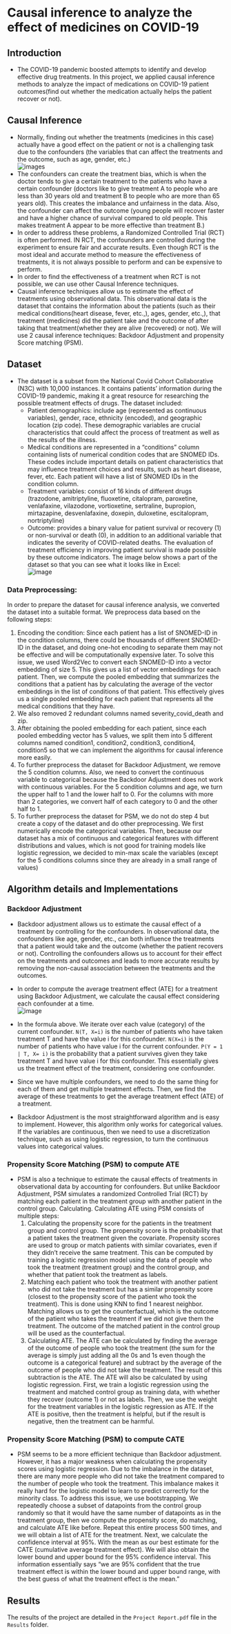 # Causal inference to analyze the effect of medicines on COVID-19
## Introduction
- The COVID-19 pandemic boosted attempts to identify and develop effective drug treatments. In this project, we applied causal inference methods to analyze the impact of medications on COVID-19 patient outcomes(find out whether the medication actually helps the patient recover or not).

## Causal Inference
- Normally, finding out whether the treatments (medicines in this case) actually have a good effect on the patient or not is a challenging task due to the confounders (the variables that can affect the treatments and the outcome, such as age, gender, etc.) <br>
![images](https://github.com/user-attachments/assets/b1d3682a-c12a-43e2-9d03-2d68eaae3eda) <br>
- The confounders can create the treatment bias, which is when the doctor tends to give a certain treatment to the patients who have a certain confounder (doctors like to give treatment A to people who are less than 30 years old and treatment B to people who are more than 65 years old).
This creates the imbalance and unfairness in the data. Also, the confounder can affect the outcome (young people will recover faster and have a higher chance of survival compared to old people. This makes treatment A appear to be more effective than treatment B.)
- In order to address these problems, a Randomized Controlled Trial (RCT) is often performed. IN RCT, the confounders are controlled during the experiment to ensure fair and accurate results. Even though RCT is the most ideal and accurate method to measure the effectiveness of treatments, it is not always possible to perform and can be expensive to perform.
- In order to find the effectiveness of a treatment when RCT is not possible, we can use other Causal Inference techniques.  
- Causal inference techniques allow us to estimate the effect of treatments using observational data. This observational data is the dataset that contains the information about the patients (such as their medical conditions(heart disease, fever, etc.,), ages, gender, etc.,), that treatment (medicines) did the patient take and the outcome of after taking that treatment(whether they are alive (recovered) or not).
We will use 2 causal inference techniques: Backdoor Adjustment and propensity Score matching (PSM).

## Dataset
- The dataset is a subset from the National Covid Cohort Collaborative (N3C) with 10,000 instances. It contains patients’ information during the COVID-19 pandemic, making it a great resource for researching the possible treatment effects of drugs. The dataset included:
  - Patient demographics: include age (represented as continuous variables), gender, race, ethnicity (encoded), and geographic location (zip code). These demographic variables are crucial characteristics that could affect the process of treatment as well as the results of the illness.
  - Medical conditions are represented in a “conditions” column containing lists of numerical condition codes that are SNOMED IDs. These codes include important details on patient characteristics that may influence treatment choices and results, such as heart disease, fever, etc. Each patient will have a list of SNOMED IDs in the condition column.
  - Treatment variables: consist of 16 kinds of different drugs (trazodone, amitriptyline, fluoxetine, citalopram, paroxetine, venlafaxine, vilazodone, vortioxetine, sertraline, bupropion, mirtazapine, desvenlafaxine, doxepin, duloxetine, escitalopram, nortriptyline)
  - Outcome: provides a binary value for patient survival or recovery (1) or non-survival or death (0), in addition to an additional variable that indicates the severity of COVID-related deaths. The evaluation of treatment efficiency in improving patient survival is made possible by these outcome indicators.
The image below shows a part of the dataset so that you can see what it looks like in Excel:<br>
 ![image](https://github.com/user-attachments/assets/44831e4b-baf2-409d-93b4-6c4ddbb54f25)

### Data Preprocessing:
In order to prepare the dataset for causal inference analysis, we converted the dataset into a suitable format. We preprocess data based on the following steps:
1.	Encoding the condition: Since each patient has a list of SNOMED-ID in the condition columns, there could be thousands of different SNOMED-ID in the dataset, and doing one-hot encoding to separate them may not be effective and will be computationally expensive later. To solve this issue, we used Word2Vec to convert each SNOMED-ID into a vector embedding of size 5. This gives us a list of vector embeddings for each patient. Then, we compute the pooled embedding that summarizes the conditions that a patient has by calculating the average of the vector embeddings in the list of conditions of that patient. This effectively gives us a single pooled embedding for each patient that represents all the medical conditions that they have.  
2.	We also removed 2 redundant columns named severity_covid_death and zip.
3.	After obtaining the pooled embedding for each patient, since each pooled embedding vector has 5 values, we split them into 5 different columns named condition1, condition2, condition3, condition4, condition5 so that we can implement the algorithms for causal inference more easily. 
4.	To further preprocess the dataset for Backdoor Adjustment, we remove the 5 condition columns. Also, we need to convert the continuous variable to categorical because the Backdoor Adjustment does not work with continuous variables. For the 5 condition columns and age, we turn the upper half to 1 and the lower half to 0. For the columns with more than 2 categories, we convert half of each category to 0 and the other half to 1. 
5.	To further preprocess the dataset for PSM, we do not do step 4 but create a copy of the dataset and do other preprocessing. We first numerically encode the categorical variables. Then, because our dataset has a mix of continuous and categorical features with different distributions and values, which is not good for training models like logistic regression, we decided to min-max scale the variables (except for the 5 conditions columns since they are already in a small range of values) 



## Algorithm details and Implementations
### Backdoor Adjustment
- Backdoor adjustment allows us to estimate the causal effect of a treatment by controlling for the confounders. In observational data, the confounders like age, gender, etc., can both influence the treatments that a patient would take and the outcome (whether the patient recovers or not). Controlling the confounders allows us to account for their effect on the treatments and outcomes and leads to more accurate results by removing the non-causal association between the treatments and the outcomes.

- In order to compute the average treatment effect (ATE) for a treatment using Backdoor Adjustment, we calculate the causal effect considering each confounder at a time. <br>
![image](https://github.com/user-attachments/assets/b5f7282a-ce77-435c-86a9-b012f8856965) <br>
- In the formula above. We iterate over each value (category) of the current confounder. `N(T, X=i)` is the number of patients who have taken treatment T and have the value i for this confounder. `N(X=i)` is the number of patients who have value i for the current confounder. `P(Y = 1 | T, X= i)` is the probability that a patient survives given they take treatment T and have value i for this confounder. This essentially gives us the treatment effect of the treatment, considering one confounder.
- Since we have multiple confounders, we need to do the same thing for each of them and get multiple treatment effects. Then, we find the average of these treatments to get the average treatment effect (ATE) of a treatment.
- Backdoor Adjustment is the most straightforward algorithm and is easy to implement. However, this algorithm only works for categorical values. If the variables are continuous, then we need to use a discretization technique, such as using logistic regression, to turn the continuous values into categorical values. 
### Propensity Score Matching (PSM) to compute ATE
- PSM is also a technique to estimate the causal effects of treatments in observational data by accounting for confounders. But unlike Backdoor Adjustment, PSM simulates a randomized Controlled Trial (RCT) by matching each patient in the treatment group with another patient in the control group. Calculating. Calculating ATE using PSM consists of multiple steps:
  1.	Calculating the propensity score for the patients in the treatment group and control group. The propensity score is the probability that a patient takes the treatment given the covariate. Propensity scores are used to group or match patients with similar covariates, even if they didn’t receive the same treatment. This can be computed by training a logistic regression model using the data of people who took the treatment (treatment group) and the control group, and whether that patient took the treatment as labels.
  2.	Matching each patient who took the treatment with another patient who did not take the treatment but has a similar propensity score (closest to the propensity score of the patient who took the treatment). This is done using KNN to find 1 nearest neighbor. Matching allows us to get the counterfactual, which is the outcome of the patient who takes the treatment if we did not give them the treatment. The outcome of the matched patient in the control group will be used as the counterfactual.
  3.	Calculating ATE. The ATE can be calculated by finding the average of the outcome of people who took the treatment (the sum for the average is simply just adding all the 0s and 1s even though the outcome is a categorical feature) and subtract by the average of the outcome of people who did not take the treatment. The result of this subtraction is the ATE. The ATE will also be calculated by using logistic regression. First, we train a logistic regression using the treatment and matched control group as training data, with whether they recover (outcome 1) or not as labels. Then, we use the weight for the treatment variables in the logistic regression as ATE. If the ATE is positive, then the treatment is helpful, but if the result is negative, then the treatment can be harmful.

### Propensity Score Matching (PSM) to compute CATE
- PSM seems to be a more efficient technique than Backdoor adjustment. However, it has a major weakness when calculating the propensity scores using logistic regression. Due to the imbalance in the dataset, there are many more people who did not take the treatment compared to the number of people who took the treatment. This imbalance makes it really hard for the logistic model to learn to predict correctly for the minority class. To address this issue, we use bootstrapping. We repeatedly choose a subset of datapoints from the control group randomly so that it would have the same number of datapoints as in the treatment group, then we compute the propensity score, do matching, and calculate ATE like before. Repeat this entire process 500 times, and we will obtain a list of ATE for the treatment. Next, we calculate the confidence interval at 95%. With the mean as our best estimate for the CATE (cumulative average treatment effect). We will also obtain the lower bound and upper bound for the 95% confidence interval. This information essentially says “we are 95% confident that the true treatment effect is within the lower bound and upper bound range, with the best guess of what the treatment effect is the mean.”

## Results
The results of the project are detailed in the `Project Report.pdf` file in the `Results` folder. 

